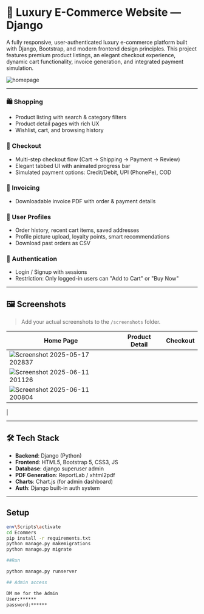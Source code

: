 # 💎 Luxury E-Commerce Website — Django

A fully responsive, user-authenticated luxury e-commerce platform built with Django, Bootstrap, and modern frontend design principles. This project features premium product listings, an elegant checkout experience, dynamic cart functionality, invoice generation, and integrated payment simulation.

![homepage](https://github.com/user-attachments/assets/083478a4-82d9-4411-afd9-de1ddb40e18a)


---


### 🛍️ Shopping
- Product listing with search & category filters
- Product detail pages with rich UX
- Wishlist, cart, and browsing history

### 💼 Checkout
- Multi-step checkout flow (Cart → Shipping → Payment → Review)
- Elegant tabbed UI with animated progress bar
- Simulated payment options: Credit/Debit, UPI (PhonePe), COD

### 🧾 Invoicing
- Downloadable invoice PDF with order & payment details

### 👤 User Profiles
- Order history, recent cart items, saved addresses
- Profile picture upload, loyalty points, smart recommendations
- Download past orders as CSV

### 🔐 Authentication
- Login / Signup with sessions
- Restriction: Only logged-in users can "Add to Cart" or "Buy Now"

---

## 🖼️ Screenshots

> Add your actual screenshots to the `/screenshots` folder.

| Home Page | Product Detail | Checkout |
|-----------|----------------|----------|
| ![Screenshot 2025-05-17 202837](https://github.com/user-attachments/assets/b2ca7c66-f738-4bc5-848a-b45f41eeb7a2)
 | ![Screenshot 2025-06-11 201126](https://github.com/user-attachments/assets/e0c04a06-3a2c-4ba9-bceb-64539bf85f0b)
 |![Screenshot 2025-06-11 200804](https://github.com/user-attachments/assets/3c2c1609-f373-4d43-95b8-0abfab51bc7f)
 |

---

## 🛠️ Tech Stack

- **Backend**: Django (Python)
- **Frontend**: HTML5, Bootstrap 5, CSS3, JS
- **Database**: django superuser admin
- **PDF Generation**: ReportLab / xhtml2pdf
- **Charts**: Chart.js (for admin dashboard)
- **Auth**: Django built-in auth system

---

## Setup

```bash
env\Scripts\activate
cd Ecommers
pip install -r requirements.txt
python manage.py makemigrations
python manage.py migrate

##Run

python manage.py runserver

## Admin access

DM me for the Admin 
User:******
password:******

